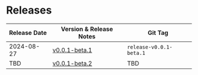 # Releases

| Release Date | Version & Release Notes           | Git Tag                   |
|--------------|-----------------------------------|---------------------------|
| 2024-08-27   | [v0.0.1-beta.1](v0.0.1-beta.1.md) | ``release-v0.0.1-beta.1`` |
| TBD          | [v0.0.1-beta.2](v0.0.1-beta.2.md) | TBD                       |
